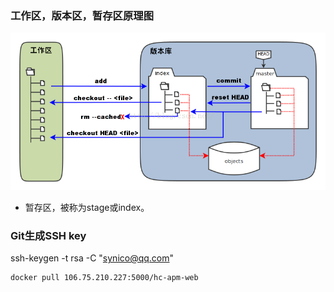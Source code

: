### 工作区，版本区，暂存区原理图
![pic](images/git_workspace_index_head.png)

* 暂存区，被称为stage或index。

### Git生成SSH key
ssh-keygen -t rsa -C "synico@qq.com"

```
docker pull 106.75.210.227:5000/hc-apm-web
```
